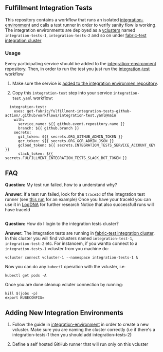 ## Fulfillment Integration Tests
This repository contains a workflow that runs an isolated [integration-environment](https://github.com/get-fabric/integration-environment) and calls a test runner in order to verify sanity flow is working.
The integration environments are deployed as a [vclusters](https://www.vcluster.com/) named `integration-tests-1`, `integration-tests-2` and so on under [fabric-test integration cluster](https://console.cloud.google.com/kubernetes/clusters/details/us-east4/integration/details?orgonly=true&project=fabric-global-test&supportedpurview=organizationId)

### Usage
Every participating service should be added to the [integration-environment](https://github.com/get-fabric/integration-environment) repository. Then, in order to run the test you just run the [integration-test](https://github.com/get-fabric/fulfillment-integration-tests/blob/main/.github/workflows/integration-test.yaml) workflow

1. Make sure the service is [added to the integration environmen repository](https://github.com/get-fabric/update-integration-environment).

2. Copy this `integration-test` step into your service `integration-test.yaml` workflow:
```
  integration-test:
    uses: get-fabric/fulfillment-integration-tests-github-action/.github/workflows/integration-test.yaml@main
    with:
      service_name: ${{ github.event.repository.name }}
      branch: ${{ github.branch }}
    secrets:
      git_token: ${{ secrets.ORG_GITHUB_ADMIN_TOKEN }}
      gcr_token: ${{ secrets.ORG_GCR_ADMIN_JSON }}
      gcloud_token: ${{ secrets.INTEGRATION_TESTS_SERVICE_ACCOUNT_KEY }}
      slack_token: ${{ secrets.FULFILLMENT_INTEGRATION_TESTS_SLACK_BOT_TOKEN }}
```

## FAQ
**Question:** My test run failed, how to a understand why?

**Answer:**
If a test run failed, look for the `traceId` of the integration test runner (see [this run](https://github.com/get-fabric/insert-totes/runs/5786078519?check_suite_focus=true#step:14:19) for an example)
Once you have your traceId you can use it in [LogDNA](c4c0974e-0d75-4ba8-9d69-25d42b13f22f) for further research
Notice that also successfull runs will have traceId

##
**Question:** How do I login to the integration tests cluster?

**Answer:**
The integration tests are running in [fabric-test integration cluster](https://console.cloud.google.com/kubernetes/clusters/details/us-east4/integration/details?orgonly=true&project=fabric-global-test&supportedpurview=organizationId). In this cluster you will find vclusters named `integration-test-1`, `integration-test-2` etc.
For instancem, if you wantto connect to a `integration-tests-1` vcluster from you machine do:
```
vcluster connect vcluster-1 --namespace integration-tests-1 & 
```
Now you can do any `kubectl` operation with the vcluster, i.e:
```
kubectl get pods -A
```
Once you are done cleanup vcluter connection by running:
```
kill $(jobs -p)
export KUBECONFIG=
```

## Adding New Integration Environments
1. Follow the guide in [integration-environment](https://github.com/get-fabric/integration-environment) in order to create a new vcluster. Make sure you are naming the cluster correctly (i.e if there's a integration-tests-1 then you should add integration-tests-2)

2. Define a self hosted GitHub runner that will run only on this vcluster
